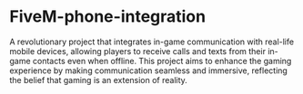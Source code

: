 # FiveM-phone-integration
A revolutionary project that integrates in-game communication with real-life mobile devices, allowing players to receive calls and texts from their in-game contacts even when offline. This project aims to enhance the gaming experience by making communication seamless and immersive, reflecting the belief that gaming is an extension of reality.
